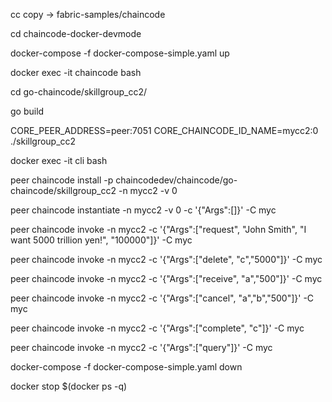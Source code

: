 cc copy → fabric-samples/chaincode

cd chaincode-docker-devmode

docker-compose -f docker-compose-simple.yaml up

docker exec -it chaincode bash

cd go-chaincode/skillgroup_cc2/

go build

CORE_PEER_ADDRESS=peer:7051 CORE_CHAINCODE_ID_NAME=mycc2:0 ./skillgroup_cc2

docker exec -it cli bash

peer chaincode install -p chaincodedev/chaincode/go-chaincode/skillgroup_cc2 -n mycc2 -v 0

peer chaincode instantiate -n mycc2 -v 0 -c '{"Args":[]}' -C myc

peer chaincode invoke -n mycc2 -c '{"Args":["request", "John Smith", "I want 5000 trillion yen!", "100000"]}' -C myc

peer chaincode invoke -n mycc2 -c '{"Args":["delete", "c","5000"]}' -C myc

peer chaincode invoke -n mycc2 -c '{"Args":["receive", "a","500"]}' -C myc

peer chaincode invoke -n mycc2 -c '{"Args":["cancel", "a","b","500"]}' -C myc

peer chaincode invoke -n mycc2 -c '{"Args":["complete", "c"]}' -C myc

peer chaincode invoke -n mycc2 -c '{"Args":["query"]}' -C myc




docker-compose -f docker-compose-simple.yaml down

docker stop $(docker ps -q)